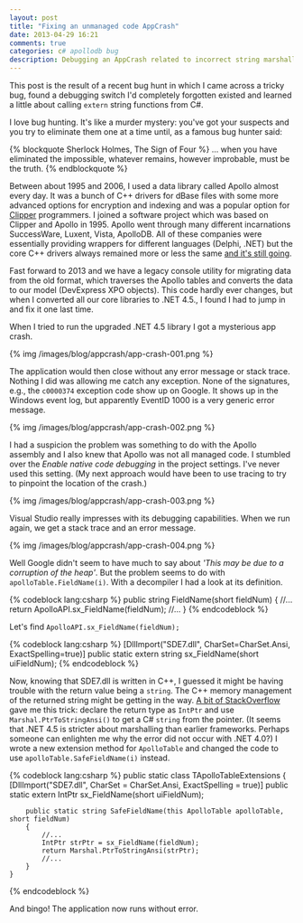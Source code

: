 ```yaml
---
layout: post
title: "Fixing an unmanaged code AppCrash"
date: 2013-04-29 16:21
comments: true
categories: c# apollodb bug
description: Debugging an AppCrash related to incorrect string marshalling in an external dll call.
---
```

This post is the result of a recent bug hunt in which I came across a tricky bug, found a debugging switch I'd completely forgotten existed and learned a little about calling `extern` string functions from C#.

I love bug hunting. It's like a murder mystery: you've got your suspects and you try to eliminate them one at a time until, as a famous bug hunter said: 

{% blockquote Sherlock Holmes, The Sign of Four %}
... when you have eliminated the impossible, whatever remains, however improbable, must be the truth.
{% endblockquote %}

Between about 1995 and 2006, I used a data library called Apollo almost every day. It was a bunch of C++ drivers for dBase files with some more advanced options for encryption and indexing and was a popular option for [Clipper](http://en.wikipedia.org/wiki/Clipper_(programming_language)) programmers. I joined a software project which was based on Clipper and Apollo in 1995. Apollo went through many different incarnations SuccessWare, Luxent, Vista, ApolloDB. All of these companies were essentially providing wrappers for different languages (Delphi, .NET) but the core C++ drivers always remained more or less the same [and it's still going](http://www.apollodb.com/products.asp).

Fast forward to 2013 and we have a legacy console utility for migrating data from the old format, which traverses the Apollo tables and converts the data to our model (DevExpress XPO objects). This code hardly ever changes, but when I converted all our core libraries to .NET 4.5., I found I had to jump in and fix it one last time.

When I tried to run the upgraded .NET 4.5 library I got a mysterious app crash.

{% img /images/blog/appcrash/app-crash-001.png %}

The application would then close without any error message or stack trace. Nothing I did was allowing me catch any exception. None of the signatures, e.g., the `c0000374` exception code show up on Google. It shows up in the Windows event log, but apparently EventID 1000 is a very generic error message.

{% img /images/blog/appcrash/app-crash-002.png %}

I had a suspicion the problem was something to do with the Apollo assembly and I also knew that Apollo was not all managed code. I stumbled over the _Enable native code debugging_ in the project settings. I've never used this setting. (My next approach would have been to use tracing to try to pinpoint the location of the crash.)

{% img /images/blog/appcrash/app-crash-003.png %}

Visual Studio really impresses with its debugging capabilities. When we run again, we get a stack trace and an error message.

{% img /images/blog/appcrash/app-crash-004.png %}

Well Google didn't seem to have much to say about _'This may be due to a corruption of the heap'_. But the problem seems to do with `apolloTable.FieldName(i)`. With a decompiler I had a look at its definition.

{% codeblock lang:csharp %}
public string FieldName(short fieldNum)
{
	//...
    return ApolloAPI.sx_FieldName(fieldNum);
    //...
}
{% endcodeblock %}

Let's find `ApolloAPI.sx_FieldName(fieldNum);`

{% codeblock lang:csharp %}
[DllImport("SDE7.dll", CharSet=CharSet.Ansi, ExactSpelling=true)]
public static extern string sx_FieldName(short uiFieldNum);
{% endcodeblock %}

Now, knowing that SDE7.dll is written in C++, I guessed it might be having trouble with the return value being a `string`. The C++ memory management of the returned string might be getting in the way. [A bit of StackOverflow](http://stackoverflow.com/a/8242828/1077279) gave me this trick: declare the return type as `IntPtr` and use `Marshal.PtrToStringAnsi()` to get a C# `string` from the pointer. (It seems that .NET 4.5 is stricter about marshalling than earlier frameworks. Perhaps someone can enlighten me why the error did not occur with .NET 4.0?) I wrote a new extension method for `ApolloTable` and changed the code to use `apolloTable.SafeFieldName(i)` instead.

{% codeblock lang:csharp %}
    public static class TApolloTableExtensions
    {
        [DllImport("SDE7.dll", CharSet = CharSet.Ansi, ExactSpelling = true)]
        public static extern IntPtr sx_FieldName(short uiFieldNum);

        public static string SafeFieldName(this ApolloTable apolloTable, short fieldNum)
        {
        	//...
            IntPtr strPtr = sx_FieldName(fieldNum);
            return Marshal.PtrToStringAnsi(strPtr);
            //...
        }
    }
{% endcodeblock %}

And bingo! The application now runs without error.





